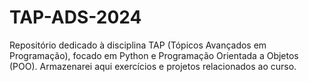 # TAP-ADS-2024
Repositório dedicado à disciplina TAP (Tópicos Avançados em Programação), focado em Python e Programação Orientada a Objetos (POO). Armazenarei aqui exercícios e projetos relacionados ao curso.
